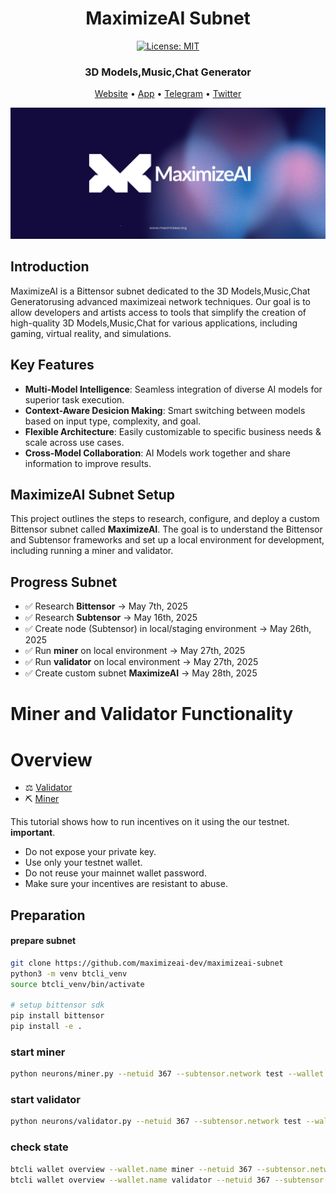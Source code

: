 <div align="center">

# **MaximizeAI Subnet** <!-- omit in toc -->
[![License: MIT](https://img.shields.io/badge/License-MIT-yellow.svg)](https://opensource.org/licenses/MIT) 

### 3D Models,Music,Chat Generator <!-- omit in toc -->
[Website](https://maximizeai.org/) • [App](https://maximizeai.org/playground) • [Telegram](https://t.me/Maximizeai) • [Twitter](https://x.com/Maximize_AI)

![hero](./assets/banner.png)
</div>


## Introduction

MaximizeAI is a Bittensor subnet dedicated to the 3D Models,Music,Chat Generatorusing advanced maximizeai network techniques. Our goal is to allow developers and artists access to tools that simplify the creation of high-quality 3D Models,Music,Chat for various applications, including gaming, virtual reality, and simulations.

## Key Features

- **Multi-Model Intelligence**: Seamless integration of diverse AI models for superior task execution.
- **Context-Aware Desicion Making**: Smart switching between models based on input type, complexity, and goal.
- **Flexible Architecture**: Easily customizable to specific business needs & scale across use cases.
- **Cross-Model Collaboration**: AI Models work together and share information to improve results.

## MaximizeAI Subnet Setup

This project outlines the steps to research, configure, and deploy a custom Bittensor subnet called **MaximizeAI**. The goal is to understand the Bittensor and Subtensor frameworks and set up a local environment for development, including running a miner and validator.

## Progress Subnet 
 
- ✅ Research **Bittensor** -> May 7th, 2025
- ✅ Research **Subtensor** -> May 16th, 2025
- ✅ Create node (Subtensor) in local/staging environment -> May 26th, 2025
- ✅ Run **miner** on local environment -> May 27th, 2025
- ✅ Run **validator** on local environment -> May 27th, 2025
- ✅ Create custom subnet **MaximizeAI** -> May 28th, 2025

# Miner and Validator Functionality

# Overview
- ⚖️ [Validator](./docs/validator.md)
- ⛏️ [Miner](./docs/miner.md)

This tutorial shows how to  run incentives on it using the our testnet.
**important**.
- Do not expose your private key.
- Use only your testnet wallet.
- Do not reuse your mainnet wallet password.
- Make sure your incentives are resistant to abuse.

## Preparation
#### prepare subnet
```bash
git clone https://github.com/maximizeai-dev/maximizeai-subnet
python3 -m venv btcli_venv
source btcli_venv/bin/activate

# setup bittensor sdk
pip install bittensor
pip install -e .
```
### start miner
```bash
python neurons/miner.py --netuid 367 --subtensor.network test --wallet.name miner --wallet.hotkey miner --logging.debug
```

### start validator
```bash
python neurons/validator.py --netuid 367 --subtensor.network test --wallet.name validator --wallet.hotkey validator --logging.debug 
```
### check state
```bash
btcli wallet overview --wallet.name miner --netuid 367 --subtensor.network test
btcli wallet overview --wallet.name validator --netuid 367 --subtensor.network test
```
